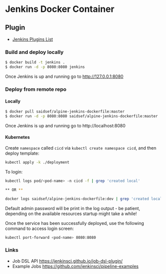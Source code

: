 # Jenkins Docker Container

## Plugin
 - [Jenkins Plugins List](files/plugins.txt)

### Build and deploy locally

```bash
$ docker build -t jenkins .
$ docker run -d -p 8080:8080 jenkins
```

Once Jenkins is up and running go to http://127.0.0.1:8080

### Deploy from remote repo

#### Locally

```bash
$ docker pull saidsef/alpine-jenkins-dockerfile:master
$ docker run -d -p 8080:8080 saidsef/alpine-jenkins-dockerfile:master
```

Once Jenkins is up and running go to http://localhost:8080

#### Kubernetes

Create `namespace` called `cicd` via `kubectl create namespace cicd`, and then deploy template:

```bash
kubectl apply -k ./deployment
```

To login:

```bash
kubectl logs pod/<pod-name> -n cicd -f | grep 'created local'

** OR **

docker logs saidsef/alpine-jenkins-dockerfile:dev | grep 'created local'
```

Default admin password will be print in the log output - be patient, depending on the available resources startup might take a while!

Once the service has been successfully deployed, use the following command to access login screen:

```bash
kubectl port-forward <pod-name> 8080:8080
```

### Links

- Job DSL API https://jenkinsci.github.io/job-dsl-plugin/
- Example Jobs https://github.com/jenkinsci/pipeline-examples
